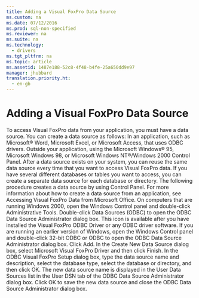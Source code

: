 ```yaml
---
title: Adding a Visual FoxPro Data Source
ms.custom: na
ms.date: 07/12/2016
ms.prod: sql-non-specified
ms.reviewer: na
ms.suite: na
ms.technology: 
  - drivers
ms.tgt_pltfrm: na
ms.topic: article
ms.assetid: 1487e188-52c8-4f48-b4fe-25a650dd9e97
manager: jhubbard
translation.priority.ht: 
  - en-gb
---
```

# Adding a Visual FoxPro Data Source
<?xml version="1.0" encoding="utf-8"?>
<developerConceptualDocument xmlns="http://ddue.schemas.microsoft.com/authoring/2003/5" xmlns:xlink="http://www.w3.org/1999/xlink" xmlns:xsi="http://www.w3.org/2001/XMLSchema-instance" xsi:schemaLocation="http://ddue.schemas.microsoft.com/authoring/2003/5 http://dduestorage.blob.core.windows.net/ddueschema/developer.xsd">
  <introduction>
    <para>To access Visual FoxPro data from your application, you must have a data source. You can create a data source as follows:  </para>
    <list class="bullet">
      <listItem>
        <para>In an application, such as Microsoft® Word, Microsoft Excel, or Microsoft Access, that uses ODBC drivers.</para>
      </listItem>
      <listItem>
        <para>Outside your application, using the Microsoft Windows® 95, Microsoft Windows 98, or Microsoft Windows NT®/Windows 2000 Control Panel.</para>
      </listItem>
    </list>
    <para>After a data source exists on your system, you can reuse the same data source every time that you want to access Visual FoxPro data. If you have several different databases or tables you want to access, you can create a separate data source for each database or directory.</para>
    <para>The following procedure creates a data source by using Control Panel. For more information about how to create a data source from an application, see <legacyLink xlink:href="116efee6-2cd1-4d54-a6e4-1ee7b2fe82e2">Accessing Visual FoxPro Data from Microsoft Office</legacyLink>.</para>
    <procedure>
      <title>To add a Visual FoxPro data source</title>
      <steps class="ordered">
        <step>
          <content>
            <para>On computers that are running Windows 2000, open the Windows Control panel and double-click Administrative Tools.</para>
          </content>
        </step>
        <step>
          <content>
            <para>Double-click Data Sources (ODBC) to open the ODBC Data Source Administrator dialog box. This icon is available after you have installed the Visual FoxPro ODBC Driver or any ODBC driver software. </para>
            <alert class="note">
              <para>If you are running an earlier version of Windows, open the Windows Control panel and double-click 32-bit ODBC or ODBC to open the ODBC Data Source Administrator dialog box.</para>
            </alert>
          </content>
        </step>
        <step>
          <content>
            <para>Click Add.</para>
          </content>
        </step>
        <step>
          <content>
            <para>In the Create New Data Source dialog box, select Microsoft Visual FoxPro Driver and then click Finish.</para>
          </content>
        </step>
        <step>
          <content>
            <para>In the <legacyLink xlink:href="de020197-7f53-4643-9cbf-b7887ba88de9">ODBC Visual FoxPro Setup dialog box</legacyLink>, type the data source name and description, select the database type, select the database or directory, and then click OK. </para>
            <para>The new data source name is displayed in the User Data Sources list in the User DSN tab of the ODBC Data Source Administrator dialog box. </para>
          </content>
        </step>
        <step>
          <content>
            <para>Click OK to save the new data source and close the ODBC Data Source Administrator dialog box.</para>
          </content>
        </step>
      </steps>
    </procedure>
  </introduction>
  <relatedTopics />
</developerConceptualDocument>